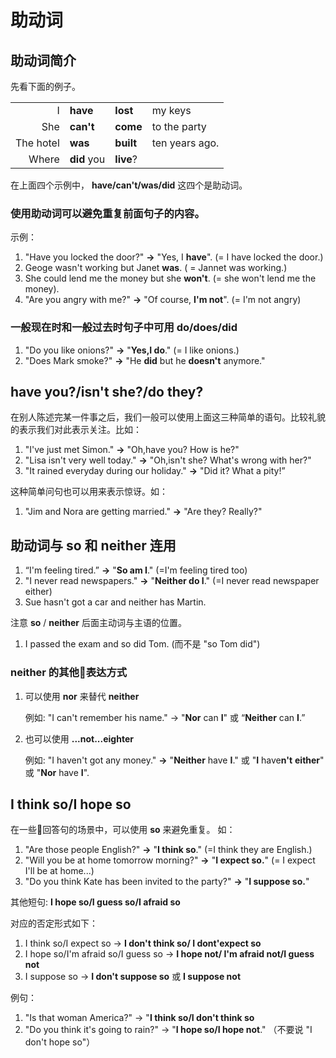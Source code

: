 # 助动词


## 助动词简介
先看下面的例子。

|           |             |           |                |
| --------: | ----------- | --------- | -------------- |
| I         | **have**    | **lost**  | my keys        |
| She       | **can't**   | **come**  | to the party   |
| The hotel | **was**     | **built** | ten years ago. |
| Where     | **did** you | **live**? |                |

在上面四个示例中， **have/can't/was/did** 这四个是助动词。

### 使用助动词可以避免重复前面句子的内容。
示例：
1. "Have you locked the door?" **->** "Yes, I **have**". (= I have locked the door.)
2. Geoge wasn't working but Janet **was**. ( = Jannet was working.)
3. She could lend me the money but she **won't**. (= she won't lend me the money).
4. "Are you angry with me?" **->** "Of course, **I'm not**". (= I'm not angry)
   
   
### 一般现在时和一般过去时句子中可用 **do/does/did**
1. "Do you like onions?" **->** "**Yes,I do**." (= I like onions.)
2. "Does Mark smoke?" **->** "He **did** but he **doesn't** anymore."
   

## **have you?/isn't she?/do they?**
在别人陈述完某一件事之后，我们一般可以使用上面这三种简单的语句。比较礼貌的表示我们对此表示关注。比如：

1. "I've just met Simon." **->** "Oh,have you? How is he?"
2. "Lisa isn't very well today." **->** "Oh,isn't she? What's wrong with her?"
3. "It rained everyday during our holiday." **->** "Did it? What a pity!”

 这种简单问句也可以用来表示惊讶。如：

1. "Jim and Nora are getting married." **->** "Are they? Really?"
   
## 助动词与 **so** 和 **neither** 连用

1. “I'm feeling tired.” **->** "**So am I**." (=I'm feeling tired too)
2. "I never read newspapers." **->** "**Neither do I**." (=I never read newspaper either)
3. Sue hasn't got a car and neither has Martin.

注意 **so** / **neither** 后面主动词与主语的位置。
1. I passed the exam and so did Tom. (而不是 "so Tom did")
   

### **neither** 的其他表达方式
1. 可以使用 **nor** 来替代 **neither**
   
    例如:
        "I can't remember his name." -> "**Nor** can **I**" 或 “**Neither** can **I**.”

2. 也可以使用 **...not...eighter**
   
    例如:
        "I haven't got any money." **->** "**Neither** have **I**." 或 "**I** have**n't** **either**" 或 "**Nor** have **I**".

## **I think so/I hope so**
在一些回答句的场景中，可以使用 **so** 来避免重复。
如：

1. "Are those people English?" **->** "**I think so**." (=I think they are English.)
2. "Will you be at home tomorrow morning?" **->** "**I expect so.**" (= I expect I'll be at home...)
3. "Do you think Kate has been invited to the party?" **->** "**I suppose so.**"
   
其他短句: **I hope so/I guess so/I afraid so**

对应的否定形式如下：
1. I think so/I expect so -> **I don't think so/ I dont'expect so**
2. I hope so/I'm afraid so/I guess so -> **I hope not/ I'm afraid not/I guess not**
3. I suppose so -> **I don't suppose so** 或 **I suppose not**
   
例句：
1. "Is that woman America?" -> "**I think so/I don't think so**
2. "Do you think it's going to rain?" -> "**I hope so/I hope not**." （不要说 "I don't hope so"）
